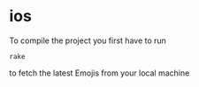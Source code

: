 # ios

To compile the project you first have to run

```
rake
```

to fetch the latest Emojis from your local machine

